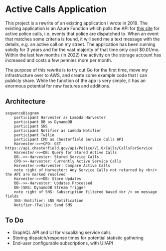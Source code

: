 # Active Calls Application

This project is a rewrite of an existing application I wrote in 2019. The existing application is an Azure Function which polls the API for [this site](https://www.chesterfield.gov/3999/Active-Police-Calls) for active police calls, i.e. events that police are dispatched to. When an event that matches some criteria is found, it will send me a text message with the details, e.g. an active call on my street. The application has been running solidly for 3 years and for the vast majority of that time only cost $0.01/mo. Within the last few months (in 2022) the activity on the storage account has increased and costs a few pennies more per month.

The purpose of this rewrite is to try out Go for the first time, move my infrastructure over to AWS, and create some example code that I can publicly share. While the function of the app is very simple, it has an enormous potential for new features and additions.

## Architecture

```mermaid
sequenceDiagram
    participant Harvester as Lambda Harvester
    participant DB as DynamoDB
    participant SNS
    participant Notifier as Lambda Notifier
    participant Twilio
    participant CPD as Chesterfield Service Calls API
    Harvester->>+CPD: GET https://api.chesterfield.gov/api/Police/V1.0/Calls/CallsForService
    Harvester->>+DB: Query for Stored Active Calls
    DB-->>-Harvester: Stored Service Calls
    CPD->>-Harvester: Currently Active Service Calls
    Harvester->>Harvester: Compare Active Calls
    note right of Harvester: Any Service Calls not returned by <br/> the API are marked resolved
    Harvester->>+DB: Store Updates
    DB-->>-Harvester: Updates Processed
    DB-)SNS: DynamoDB Stream Trigger
    note right of SNS: Subscription filtered based <br /> on message fields
    SNS-)Notifier: SNS Notification
    Notifier-)Twilio: Send SMS
```

## To Do

* GraphQL API and UI for visualizing service calls
* Storing dispatch/response times for potential statistic gathering
* End-user configurable subscriptions, with UI/API